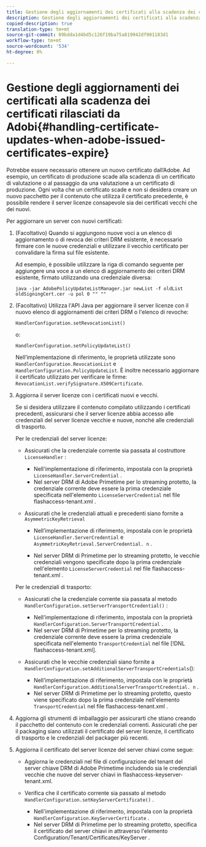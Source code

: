 ```yaml
---
title: Gestione degli aggiornamenti dei certificati alla scadenza dei certificati rilasciati da Adobi
description: Gestione degli aggiornamenti dei certificati alla scadenza dei certificati rilasciati da Adobi
copied-description: true
translation-type: tm+mt
source-git-commit: 89bdda1d4bd5c126f19ba75a819942df901183d1
workflow-type: tm+mt
source-wordcount: '534'
ht-degree: 0%

---
```



# Gestione degli aggiornamenti dei certificati alla scadenza dei certificati rilasciati da Adobi{#handling-certificate-updates-when-adobe-issued-certificates-expire}

Potrebbe essere necessario ottenere un nuovo certificato dall’Adobe. Ad esempio, un certificato di produzione scade alla scadenza di un certificato di valutazione o al passaggio da una valutazione a un certificato di produzione. Ogni volta che un certificato scade e non si desidera creare un nuovo pacchetto per il contenuto che utilizza il certificato precedente, è possibile rendere il server licenze consapevole sia dei certificati vecchi che dei nuovi.

Per aggiornare un server con nuovi certificati:

1. (Facoltativo) Quando si aggiungono nuove voci a un elenco di aggiornamento o di revoca dei criteri DRM esistente, è necessario firmare con le nuove credenziali e utilizzare il vecchio certificato per convalidare la firma sul file esistente.

   Ad esempio, è possibile utilizzare la riga di comando seguente per aggiungere una voce a un elenco di aggiornamento dei criteri DRM esistente, firmato utilizzando una credenziale diversa:

   ```
   java -jar AdobePolicyUpdateListManager.jar newList -f oldList oldSigningCert.cer -u pol 0 "" ""
   ```

1. (Facoltativo) Utilizza l&#39;API Java per aggiornare il server licenze con il nuovo elenco di aggiornamenti dei criteri DRM o l&#39;elenco di revoche:

   ```
   HandlerConfiguration.setRevocationList() 
   ```

   o:

   ```
   HandlerConfiguration.setPolicyUpdateList()
   ```

   Nell’implementazione di riferimento, le proprietà utilizzate sono `HandlerConfiguration.RevocationList` e `HandlerConfiguration.PolicyUpdateList`. È inoltre necessario aggiornare il certificato utilizzato per verificare le firme: `RevocationList.verifySignature.X509Certificate`.

1. Aggiorna il server licenze con i certificati nuovi e vecchi.

   Se si desidera utilizzare il contenuto compilato utilizzando i certificati precedenti, assicurarsi che il server licenze abbia accesso alle credenziali del server licenze vecchie e nuove, nonché alle credenziali di trasporto.

   Per le credenziali del server licenze:

   * Assicurati che la credenziale corrente sia passata al costruttore `LicenseHandler` :

      * Nell&#39;implementazione di riferimento, impostala con la proprietà `LicenseHandler.ServerCredential` .
      * Nel server DRM di Adobe Primetime per lo streaming protetto, la credenziale corrente deve essere la prima credenziale specificata nell&#39;elemento `LicenseServerCredential` nel file flashaccess-tenant.xml .
   * Assicurati che le credenziali attuali e precedenti siano fornite a `AsymmetricKeyRetrieval`

      * Nell’implementazione di riferimento, impostala con le proprietà `LicenseHandler.ServerCredential` e `AsymmetricKeyRetrieval.ServerCredential. n` .

      * Nel server DRM di Primetime per lo streaming protetto, le vecchie credenziali vengono specificate dopo la prima credenziale nell&#39;elemento `LicenseServerCredential` nel file flashaccess-tenant.xml .

   Per le credenziali di trasporto:

   * Assicurati che la credenziale corrente sia passata al metodo `HandlerConfiguration.setServerTransportCredential()` :

      * Nell&#39;implementazione di riferimento, impostala con la proprietà `HandlerConfiguration.ServerTransportCredential` .
      * Nel server DRM di Primetime per lo streaming protetto, la credenziale corrente deve essere la prima credenziale specificata nell&#39;elemento `TransportCredential` nel file [!DNL flashaccess-tenant.xml].
   * Assicurati che le vecchie credenziali siano fornite a `HandlerConfiguration.setAdditionalServerTransportCredentials`():

      * Nell’implementazione di riferimento, impostala con le proprietà `HandlerConfiguration.AdditionalServerTransportCredential. n` .
      * Nel server DRM di Primetime per lo streaming protetto, questo viene specificato dopo la prima credenziale nell&#39;elemento `TransportCredential` nel file flashaccess-tenant.xml .




1. Aggiorna gli strumenti di imballaggio per assicurarti che stiano creando il pacchetto del contenuto con le credenziali correnti. Assicurati che per il packaging siano utilizzati il certificato del server licenze, il certificato di trasporto e le credenziali del packager più recenti.
1. Aggiorna il certificato del server licenze del server chiavi come segue:

   * Aggiorna le credenziali nel file di configurazione del tenant del server chiave DRM di Adobe Primetime includendo sia le credenziali vecchie che nuove del server chiavi in flashaccess-keyserver-tenant.xml.
   * Verifica che il certificato corrente sia passato al metodo `HandlerConfiguration.setKeyServerCertificate()` .

      * Nell&#39;implementazione di riferimento, impostala con la proprietà `HandlerConfiguration.KeyServerCertificate` .
      * Nel server DRM di Primetime per lo streaming protetto, specifica il certificato del server chiavi in attraverso l&#39;elemento Configuration/Tenant/Certificates/KeyServer .

